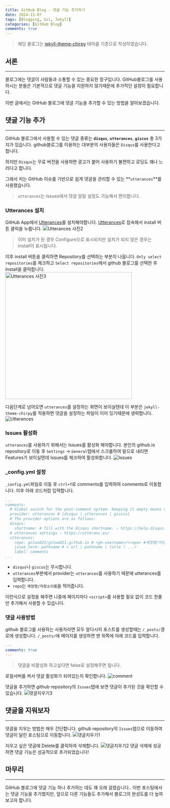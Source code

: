 ```yaml
---
title: GitHub Blog - 댓글 기능 추가하기
date: 2024-11-07
tags: [Blogging, Git, Jekyll]
categories: [GitHub Blog]
comments: true
---
```


> 해당 블로그는 [jekyll-theme-chirpy](https://github.com/cotes2020/jekyll-theme-chirpy) 테마를 기준으로 작성하였습니다.

## 서론
---
블로그에는 댓글이 사람들과 소통할 수 있는 중요한 창구입니다. GitHub블로그를 사용하시는 분들은 기본적으로 댓글 기능을 지원하지 않기때문에 추가적인 설정이 필요합니다.

이번 글에서는 GitHub 블로그에 댓글 기능을 추가할 수 있는 방법을 알아보겠습니다.

## 댓글 기능 추가
---
GitHub 블로그에서 사용할 수 있는 댓글 종류는 **`disqus`**, **`utterances`**, **`giscus`** 총 3가지가 있습니다. github블로그를 이용하는 대부분의 사용자들은 `Disqus`를 사용한다고 합니다.

하지만 `Disqus`는 무료 버전을 사용하면 광고가 붙어 사용하기 불편하고 로딩도 꽤나 느리다고 합니다.

그래서 저는 GitHub 이슈를 기반으로 쉽게 댓글을 관리할 수 있는 **`utterances`**를 사용했습니다. 
<blockquote class="prompt-tip"><code class="highlighter-rouge">utterances</code>는 Issues에서 댓글 알람 설정도 가능해서 편리합니다.</blockquote>

### Utterances 설치
GitHub App에서 [Utterances](https://github.com/apps/utterances)를 설치해야합니다. [Utterances](https://github.com/apps/utterances)로 접속해서 install 버튼 클릭을 누릅니다.
![Utterances 사진2](/assets/img/Utterances설치2.png)
<blockquote class="prompt-tip">이미 설치가 된 경우 Configure으로 표시되지만 설치가 되지 않은 경우는 install이 표시됩니다.</blockquote>

이후 install 버튼을 클릭하면 Repository를 선택하는 부분이 나옵니다. `Only select repositories`를 체크하고 `Select repositories`에서 github 블로그를 선택한 후 Install을 클릭합니다.
<img src="/assets/img/Utterances설치3.png" alt="Utterances 사진3" width="400">

다음단계로 넘어오면 `utterances`를 설정하는 화면이 보이실텐데 이 부분은 `jekyll-theme-chirpy`를 적용하면 댓글을 설정하는 파일이 이미 있기때문에 생략합니다.
![Utterances](/assets/img/Utterances.png)

### Issues 활성화
`utterances`를 사용하기 위해서는 Issues를 활성화 해야합니다.
본인의 github.io repository로 이동 후 `Settings` → `General`탭에서 스크롤하여 밑으로 내리면 Features가 보이실텐데 Issues를 체크하여 활성화합니다.
![Issues](/assets/img/Issues.png)

### _config.yml 설정
`_config.yml`파일로 이동 후 `ctrl+f`로 comments를 입력하여 comments로 이동합니다. 이후 아래 코드처럼 입력합니다.
```yaml
...
comments:
  # Global switch for the post-comment system. Keeping it empty means disabled.
  provider: utterances # [disqus | utterances | giscus]
  # The provider options are as follows:
  disqus:
    shortname: # fill with the Disqus shortname. › https://help.disqus.com/en/articles/1717111-what-s-a-shortname
  # utterances settings › https://utteranc.es/
  utterances:
    repo: gnlwo021/gnlwo021.github.io # <gh-username>/<repo> #계정명/저장소이름
    issue_term: pathname # < url | pathname | title | ...>
    label: comments
...
```
- `disqus`나 `giscus`는 무시합니다.
- `utterances`부분에서 provider는 `utterances`를 사용하기 때문에 utterances를 입력합니다.
- `repo`는 `계정명/저장소이름`을 적어줍니다.

이런식으로 설정을 해주면 나중에 페이지마다 `<script>`를 사용할 필요 없이 코드 한줄만 추가해서 사용할 수 있습니다.

### 댓글 사용방법
github 블로그를 사용하는 사용자라면 모두 알다시피 포스트를 생성할때는 `/_posts/`경로에 생성합니다.
`/_posts/`에 페이지를 생성하면 맨 위쪽에 아래 코드를 입력합니다.
```yaml
---
comments: true
---
```
<blockquote class="prompt-tip">댓글을 비활성화 하고싶다면 false로 설정해주면 됩니다.</blockquote>

로컬서버를 켜서 댓글 활성화가 되어있는지 확인합니다.
![comment](/assets/img/comment.png)

댓글을 추가하면 github repository의 `Issues`탭에 보면 댓글이 추가된 것을 확인할 수 있습니다.
![댓글지우기3](/assets/img/댓글지우기3.png)

## 댓글을 지워보자
---
댓글을 지우는 방법은 매우 간단합니다. github repository의 `Issues`탭으로 이동하여 댓글이 달린 포스팅으로 이동합니다.
![댓글지우기1](/assets/img/댓글지우기1.png)

지우고 싶은 댓글에 Delete를 클릭하여 삭제합니다.
![댓글지우기2](/assets/img/댓글지우기2.png)
댓글 삭제에 성공하면 댓글 기능은 성공적으로 추가되었습니다!

## 마무리
---
GitHub 블로그에 댓글 기능 하나 추가하는 데도 꽤 오래 걸렸습니다.. 이번 포스팅에서는 댓글 기능을 추가했지만, 앞으로 다른 기능들도 추가해서 블로그의 완성도를 더 높여보고자 합니다.